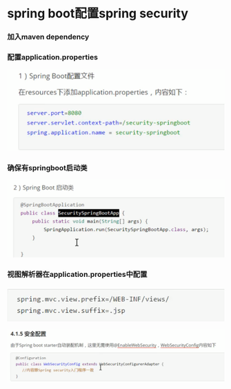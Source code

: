 # spring boot配置spring security

### 加入maven dependency

### 配置application.properties

![](../.gitbook/assets/image%20%28281%29.png)

### 确保有springboot启动类

![](../.gitbook/assets/image%20%28275%29.png)

### 视图解析器在application.properties中配置

![](../.gitbook/assets/image%20%28290%29.png)

![](../.gitbook/assets/image%20%28280%29.png)

